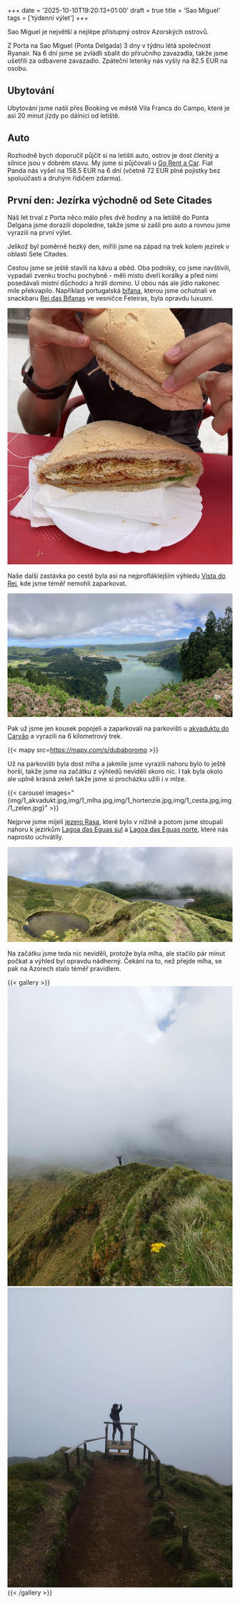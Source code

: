 +++
date = '2025-10-10T19:20:13+01:00'
draft = true
title = 'Sao Miguel'
tags = ['týdenní výlet']
+++

Sao Miguel je největší a nejlépe přístupný ostrov Azorských ostrovů.

Z Porta na Sao Miguel (Ponta Delgada) 3 dny v týdnu létá společnost Ryanair.
Na 6 dní jsme se zvládli sbalit do příručního zavazadla, takže jsme ušetřili za odbavené zavazadlo.
Zpáteční letenky nás vyšly na 82.5 EUR na osobu.

## Ubytování

Ubytování jsme našli přes Booking ve městě Vila Franca do Campo, které je asi 20 minut jízdy po dálnici od letiště.

## Auto

Rozhodně bych doporučil půjčit si na letišti auto, ostrov je dost členitý a silnice jsou v dobrém stavu.
My jsme si půjčovali u [Go Rent a Car](https://www.gorentacar.pt/en/).
Fiat Panda nás vyšel na 158.5 EUR na 6 dní (včetně 72 EUR plné pojistky bez spoluúčasti a druhým řidičem zdarma).

## První den: Jezírka východně od Sete Citades

Náš let trval z Porta něco málo přes dvě hodiny a na letiště do Ponta Delgana jsme dorazili dopoledne, takže jsme si zašli pro auto a rovnou jsme vyrazili na první výlet.

Jelikož byl poměrně hezký den, mířili jsme na západ na trek kolem jezírek v oblasti Sete Citades.

Cestou jsme se ještě stavili na kávu a oběd. Oba podniky, co jsme navštívili, vypadali zvenku trochu pochybně - měli místo dveří korálky a před nimi posedávali místní důchodci a hráli domino. U obou nás ale jídlo nakonec mile překvapilo. Například portugalská [bifana](https://en.wikipedia.org/wiki/Bifana), kterou jsme ochutnali ve snackbaru [Rei das Bifanas](https://maps.app.goo.gl/xT5doPGQUXpc6mTF7) ve vesničce Feteiras, byla opravdu luxusní.

![1_bifana](img/1_bifana.jpg)

Naše další zastávka po cestě byla asi na nejprofláklejším výhledu [Vista do Rei](https://mapy.com/s/natepumuca), kde jsme téměř nemohli zaparkovat.

![1_vistodorei](img/1_vistodorei.jpg)

Pak už jsme jen kousek popojeli a zaparkovali na parkovišti u [akvaduktu do Carvão](https://mapy.com/s/fujebujete) a vyrazili na 6 kilometrový trek. 

{{< mapy src=https://mapy.com/s/dubaboromo >}}

Už na parkovišti byla dost mlha a jakmile jsme vyrazili nahoru bylo to ještě horší, takže jsme na začátku z výhledů neviděli skoro nic. I tak byla okolo ale uplně krásná zeleň takže jsme si procházku užili i v mlze.


{{< carousel images="{img/1_akvadukt.jpg,img/1_mlha.jpg,img/1_hortenzie.jpg,img/1_cesta.jpg,img/1_zelen.jpg}" >}}

Nejprve jsme míjeli [jezero Rasa](https://mapy.com/s/revebalage), které bylo v nížině a potom jsme stoupali nahoru k jezírkům [Lagoa das Eguas sul](https://mapy.com/s/letodeboge) a [Lagoa das Eguas norte](https://mapy.com/s/gocagojaco), které nás naprosto uchvátily. 


![1_panorama2](img/1_panorama2.jpg "Lagoa das Eguas sul a Lagoa Rasa")

Na začátku jsme teda nic neviděli, protože byla mlha, ale stačilo pár minut počkat a výhled byl opravdu nádherný. Čekání na to, než přejde mlha, se pak na Azorech stalo téměř pravidlem. 

{{< gallery >}}
  <img src="img/1_hreben.jpg" class="grid-w50" />
  <img src="img/1_vyhled.jpg" class="grid-w50" />
{{< /gallery >}}




